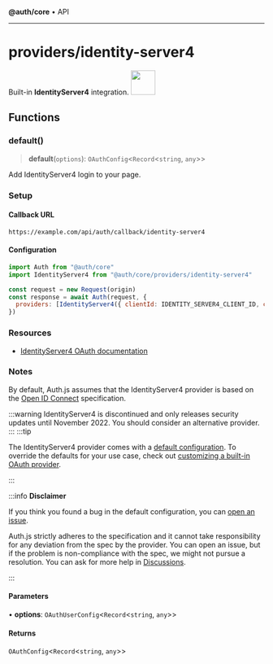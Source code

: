 **@auth/core** • API

***

# providers/identity-server4

<div style={{backgroundColor: "#000", display: "flex", justifyContent: "space-between", color: "#fff", padding: 16}}>
<span>Built-in <b>IdentityServer4</b> integration.</span>
<a href="https://identityserver4.readthedocs.io">
  <img style={{display: "block"}} src="https://authjs.dev/img/providers/identity-server4.svg" height="48" width="48"/>
</a>
</div>

## Functions

### default()

> **default**(`options`): `OAuthConfig`\<`Record`\<`string`, `any`\>\>

Add IdentityServer4 login to your page.

### Setup

#### Callback URL
```
https://example.com/api/auth/callback/identity-server4
```

#### Configuration
```js
import Auth from "@auth/core"
import IdentityServer4 from "@auth/core/providers/identity-server4"

const request = new Request(origin)
const response = await Auth(request, {
  providers: [IdentityServer4({ clientId: IDENTITY_SERVER4_CLIENT_ID, clientSecret: IDENTITY_SERVER4_CLIENT_SECRET, issuer: IDENTITY_SERVER4_ISSUER })],
})
```

### Resources

 - [IdentityServer4 OAuth documentation](https://identityserver4.readthedocs.io/en/latest/)

### Notes

By default, Auth.js assumes that the IdentityServer4 provider is
based on the [Open ID Connect](https://openid.net/specs/openid-connect-core-1_0.html) specification.

:::warning
IdentityServer4 is discontinued and only releases security updates until November 2022. You should consider an alternative provider.
:::
:::tip

The IdentityServer4 provider comes with a [default configuration](https://github.com/nextauthjs/next-auth/blob/main/packages/core/src/providers/identity-server4.ts).
To override the defaults for your use case, check out [customizing a built-in OAuth provider](https://authjs.dev/guides/providers/custom-provider#override-default-options).

:::

:::info **Disclaimer**

If you think you found a bug in the default configuration, you can [open an issue](https://authjs.dev/new/provider-issue).

Auth.js strictly adheres to the specification and it cannot take responsibility for any deviation from
the spec by the provider. You can open an issue, but if the problem is non-compliance with the spec,
we might not pursue a resolution. You can ask for more help in [Discussions](https://authjs.dev/new/github-discussions).

:::

#### Parameters

• **options**: `OAuthUserConfig`\<`Record`\<`string`, `any`\>\>

#### Returns

`OAuthConfig`\<`Record`\<`string`, `any`\>\>
